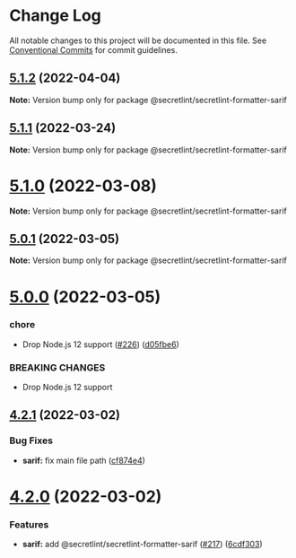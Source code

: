 # Change Log

All notable changes to this project will be documented in this file.
See [Conventional Commits](https://conventionalcommits.org) for commit guidelines.

## [5.1.2](https://github.com/secretlint/secretlint/compare/v5.1.1...v5.1.2) (2022-04-04)

**Note:** Version bump only for package @secretlint/secretlint-formatter-sarif





## [5.1.1](https://github.com/secretlint/secretlint/compare/v5.1.0...v5.1.1) (2022-03-24)

**Note:** Version bump only for package @secretlint/secretlint-formatter-sarif





# [5.1.0](https://github.com/secretlint/secretlint/compare/v5.0.1...v5.1.0) (2022-03-08)

**Note:** Version bump only for package @secretlint/secretlint-formatter-sarif





## [5.0.1](https://github.com/secretlint/secretlint/compare/v5.0.0...v5.0.1) (2022-03-05)

**Note:** Version bump only for package @secretlint/secretlint-formatter-sarif





# [5.0.0](https://github.com/secretlint/secretlint/compare/v4.2.1...v5.0.0) (2022-03-05)


### chore

* Drop Node.js 12 support ([#226](https://github.com/secretlint/secretlint/issues/226)) ([d05fbe6](https://github.com/secretlint/secretlint/commit/d05fbe672bc0554a4fac98dd886b080fa6ea4e6d))


### BREAKING CHANGES

* Drop Node.js 12 support





## [4.2.1](https://github.com/secretlint/secretlint/compare/v4.2.0...v4.2.1) (2022-03-02)


### Bug Fixes

* **sarif:** fix main file path ([cf874e4](https://github.com/secretlint/secretlint/commit/cf874e4a18c598af02b78a439c026a5099750844))





# [4.2.0](https://github.com/secretlint/secretlint/compare/v4.1.4...v4.2.0) (2022-03-02)


### Features

* **sarif:** add @secretlint/secretlint-formatter-sarif ([#217](https://github.com/secretlint/secretlint/issues/217)) ([6cdf303](https://github.com/secretlint/secretlint/commit/6cdf303073d0686a1d5ac0004e1365b1b8a70205))
